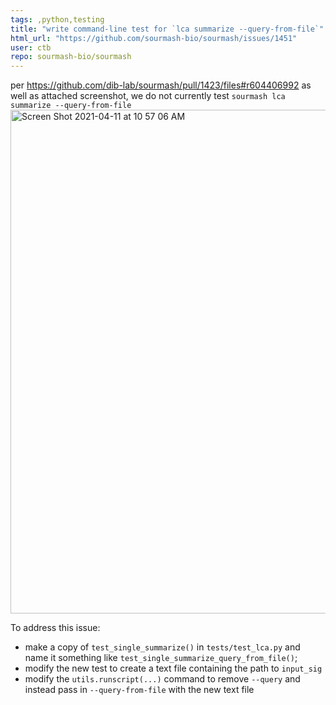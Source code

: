 ```yaml
---
tags: ,python,testing
title: "write command-line test for `lca summarize --query-from-file`"
html_url: "https://github.com/sourmash-bio/sourmash/issues/1451"
user: ctb
repo: sourmash-bio/sourmash
---
```


per https://github.com/dib-lab/sourmash/pull/1423/files#r604406992 as well as attached screenshot, we do not currently test `sourmash lca summarize --query-from-file`
<img width="806" alt="Screen Shot 2021-04-11 at 10 57 06 AM" src="https://user-images.githubusercontent.com/51016/114315693-e4e5fa80-9ab4-11eb-85ba-aea2e4e63ce1.png">

To address this issue:
* make a copy of `test_single_summarize()` in `tests/test_lca.py` and name it something like `test_single_summarize_query_from_file()`;
* modify the new test to create a text file containing the path to `input_sig`
* modify the `utils.runscript(...)` command to remove `--query` and instead pass in `--query-from-file` with the new text file